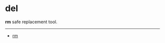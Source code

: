 # del

**rm** safe replacement tool.

---

* [rm](https://opensource.apple.com/source/file_cmds/file_cmds-184/rm/rm.c)
